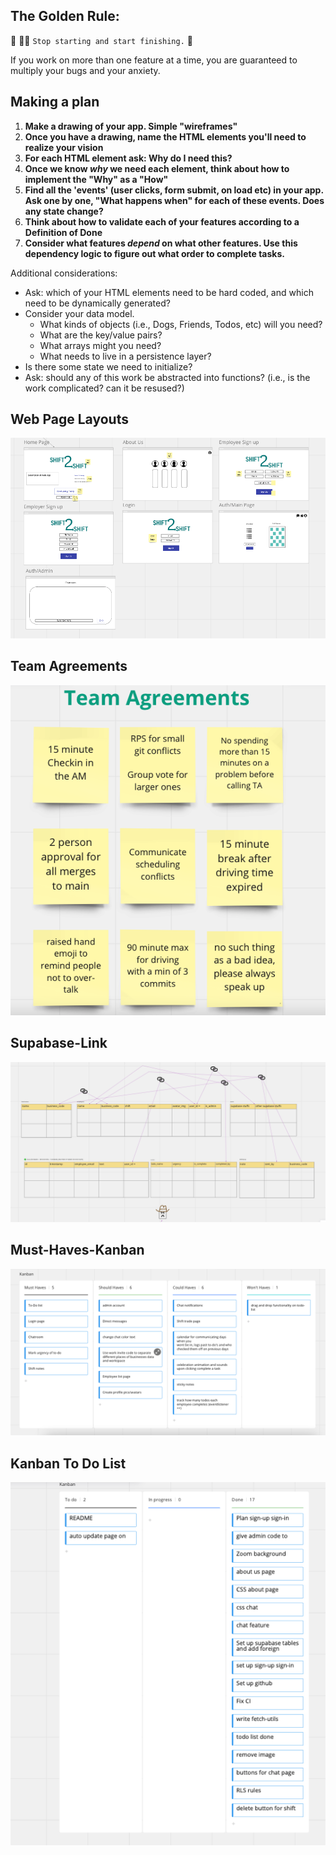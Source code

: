 ## The Golden Rule: 

🦸 🦸‍♂️ `Stop starting and start finishing.` 🏁

If you work on more than one feature at a time, you are guaranteed to multiply your bugs and your anxiety.

## Making a plan

1. **Make a drawing of your app. Simple "wireframes"**
1. **Once you have a drawing, name the HTML elements you'll need to realize your vision**
1. **For each HTML element ask: Why do I need this?**
1. **Once we know _why_ we need each element, think about how to implement the "Why" as a "How"**
1. **Find all the 'events' (user clicks, form submit, on load etc) in your app. Ask one by one, "What happens when" for each of these events. Does any state change?**
1. **Think about how to validate each of your features according to a Definition of Done**
1. **Consider what features _depend_ on what other features. Use this dependency logic to figure out what order to complete tasks.**

Additional considerations:

-   Ask: which of your HTML elements need to be hard coded, and which need to be dynamically generated?
-   Consider your data model.
    -   What kinds of objects (i.e., Dogs, Friends, Todos, etc) will you need?
    -   What are the key/value pairs?
    -   What arrays might you need?
    -   What needs to live in a persistence layer?
-   Is there some state we need to initialize?
-   Ask: should any of this work be abstracted into functions? (i.e., is the work complicated? can it be resused?)

## Web Page Layouts

![Webpage-Layouts](./assets/Webpage-Layouts.png 'Web Page Layouts') 

## Team Agreements
![Team-Agreements](./assets/Team-Agreements.png 'Team Agreements') 

## Supabase-Link
![Supabase-Link](./assets/Supabase-Links.png 'Supabase-Links') 

## Must-Haves-Kanban
![Must-Haves-Kanban](./assets/Must-Haves-Kanba.png 'Must Haves Kanban') 

## Kanban To Do List
![Kanban-To-Do-List](./assets/Kanban-To-Do.png 'Kanban To Do') 